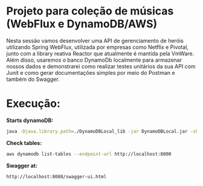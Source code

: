 # Projeto para coleção de músicas (WebFlux e DynamoDB/AWS)

Nesta sessão vamos desenvolver uma API de gerenciamento de heróis utilizando Spring WebFlux, utilizada por empresas como Netflix e Pivotal, junto com a library reativa Reactor que atualmente é mantida pela VmWare. Além disso, usaremos o banco DynamoDb localmente para armazenar nossos dados e demonstrarei como realizar testes unitários da sua API com Junit e como gerar documentações simples por meio do Postman e também do Swagger.

# Execução:

**Starts dynamoDB:**
```bash
java -Djava.library.path=./DynamoDBLocal_lib -jar DynamoDBLocal.jar -sharedDb
```

**Check tables:**
```bash
aws dynamodb list-tables --endpoint-url http://localhost:8000
```

**Swagger at:**
```bash
http://localhost:8080/swagger-ui.html
```
